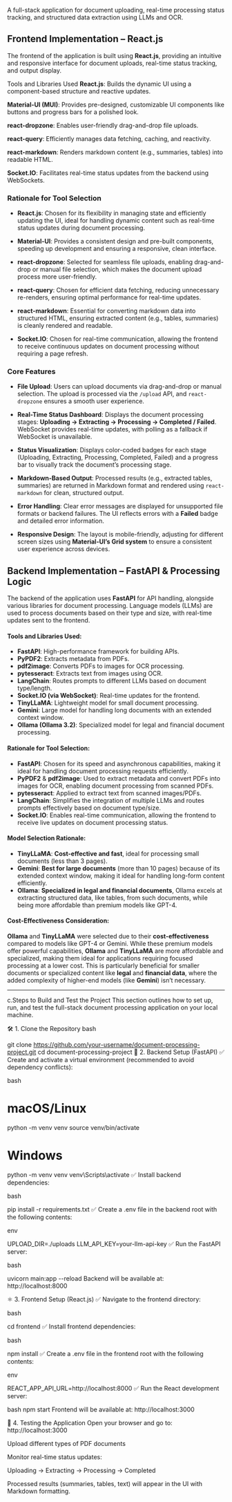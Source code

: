 A full-stack application for document uploading, real-time processing status tracking, and structured data extraction using LLMs and OCR.

## Frontend Implementation – React.js

The frontend of the application is built using **React.js**, providing an intuitive and responsive interface for document uploads, real-time status tracking, and output display.

Tools and Libraries Used
**React.js**: Builds the dynamic UI using a component-based structure and reactive updates.

**Material-UI (MUI)**: Provides pre-designed, customizable UI components like buttons and progress bars for a polished look.

**react-dropzone**: Enables user-friendly drag-and-drop file uploads.

**react-query**: Efficiently manages data fetching, caching, and reactivity.

**react-markdown**: Renders markdown content (e.g., summaries, tables) into readable HTML.

**Socket.IO**: Facilitates real-time status updates from the backend using WebSockets.

### Rationale for Tool Selection

- **React.js**: Chosen for its flexibility in managing state and efficiently updating the UI, ideal for handling dynamic content such as real-time status updates during document processing.

- **Material-UI**: Provides a consistent design and pre-built components, speeding up development and ensuring a responsive, clean interface.

- **react-dropzone**: Selected for seamless file uploads, enabling drag-and-drop or manual file selection, which makes the document upload process more user-friendly.

- **react-query**: Chosen for efficient data fetching, reducing unnecessary re-renders, ensuring optimal performance for real-time updates.

- **react-markdown**: Essential for converting markdown data into structured HTML, ensuring extracted content (e.g., tables, summaries) is cleanly rendered and readable.

- **Socket.IO**: Chosen for real-time communication, allowing the frontend to receive continuous updates on document processing without requiring a page refresh.

### Core Features

- **File Upload**: Users can upload documents via drag-and-drop or manual selection. The upload is processed via the `/upload` API, and `react-dropzone` ensures a smooth user experience.

- **Real-Time Status Dashboard**: Displays the document processing stages: **Uploading → Extracting → Processing → Completed / Failed**. WebSocket provides real-time updates, with polling as a fallback if WebSocket is unavailable.

- **Status Visualization**: Displays color-coded badges for each stage (Uploading, Extracting, Processing, Completed, Failed) and a progress bar to visually track the document’s processing stage.


- **Markdown-Based Output**: Processed results (e.g., extracted tables, summaries) are returned in Markdown format and rendered using `react-markdown` for clean, structured output.

- **Error Handling**: Clear error messages are displayed for unsupported file formats or backend failures. The UI reflects errors with a **Failed** badge and detailed error information.

- **Responsive Design**: The layout is mobile-friendly, adjusting for different screen sizes using **Material-UI’s Grid system** to ensure a consistent user experience across devices.

## Backend Implementation – FastAPI & Processing Logic

The backend of the application uses **FastAPI** for API handling, alongside various libraries for document processing. Language models (LLMs) are used to process documents based on their type and size, with real-time updates sent to the frontend.

#### Tools and Libraries Used:

- **FastAPI**: High-performance framework for building APIs.
- **PyPDF2**: Extracts metadata from PDFs.
- **pdf2image**: Converts PDFs to images for OCR processing.
- **pytesseract**: Extracts text from images using OCR.
- **LangChain**: Routes prompts to different LLMs based on document type/length.
- **Socket.IO (via WebSocket)**: Real-time updates for the frontend.
- **TinyLLaMA**: Lightweight model for small document processing.
- **Gemini**: Large model for handling long documents with an extended context window.
- **Ollama (Ollama 3.2)**: Specialized model for legal and financial document processing.

#### Rationale for Tool Selection:

- **FastAPI**: Chosen for its speed and asynchronous capabilities, making it ideal for handling document processing requests efficiently.
- **PyPDF2** & **pdf2image**: Used to extract metadata and convert PDFs into images for OCR, enabling document processing from scanned PDFs.
- **pytesseract**: Applied to extract text from scanned images/PDFs.
- **LangChain**: Simplifies the integration of multiple LLMs and routes prompts effectively based on document type/size.
- **Socket.IO**: Enables real-time communication, allowing the frontend to receive live updates on document processing status.

#### Model Selection Rationale:

- **TinyLLaMA**: **Cost-effective and fast**, ideal for processing small documents (less than 3 pages).
- **Gemini**: **Best for large documents** (more than 10 pages) because of its extended context window, making it ideal for handling long-form content efficiently.
- **Ollama**: **Specialized in legal and financial documents**, Ollama excels at extracting structured data, like tables, from such documents, while being more affordable than premium models like GPT-4.

#### Cost-Effectiveness Consideration:

**Ollama** and **TinyLLaMA** were selected due to their **cost-effectiveness** compared to models like GPT-4 or Gemini. While these premium models offer powerful capabilities, **Ollama** and **TinyLLaMA** are more affordable and specialized, making them ideal for applications requiring focused processing at a lower cost. This is particularly beneficial for smaller documents or specialized content like **legal** and **financial data**, where the added complexity of higher-end models (like **Gemini**) isn’t necessary.

---

c.Steps to Build and Test the Project
This section outlines how to set up, run, and test the full-stack document processing application on your local machine.

🛠️ 1. Clone the Repository
bash

git clone https://github.com/your-username/document-processing-project.git
cd document-processing-project
🐍 2. Backend Setup (FastAPI)
✅ Create and activate a virtual environment (recommended to avoid dependency conflicts):

bash

# macOS/Linux
python -m venv venv
source venv/bin/activate

# Windows
python -m venv venv
venv\Scripts\activate
✅ Install backend dependencies:

bash

pip install -r requirements.txt
✅ Create a .env file in the backend root with the following contents:

env

UPLOAD_DIR=./uploads
LLM_API_KEY=your-llm-api-key
✅ Run the FastAPI server:

bash

uvicorn main:app --reload
Backend will be available at: http://localhost:8000

⚛️ 3. Frontend Setup (React.js)
✅ Navigate to the frontend directory:

bash

cd frontend
✅ Install frontend dependencies:

bash

npm install
✅ Create a .env file in the frontend root with the following contents:

env

REACT_APP_API_URL=http://localhost:8000
✅ Run the React development server:

bash
npm start
Frontend will be available at: http://localhost:3000

🧪 4. Testing the Application
Open your browser and go to: http://localhost:3000

Upload different types of PDF documents

Monitor real-time status updates:

Uploading → Extracting → Processing → Completed

Processed results (summaries, tables, text) will appear in the UI with Markdown formatting.
